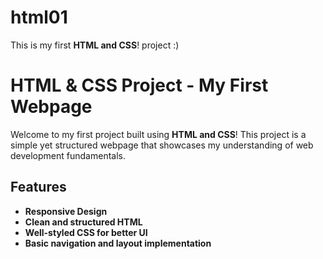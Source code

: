 # html01
This is my first **HTML and CSS**! project :)

# HTML & CSS Project - My First Webpage 

Welcome to my first project built using **HTML and CSS**! This project is a simple yet structured webpage that showcases my understanding of web development fundamentals.

##  Features

- **Responsive Design** 
- **Clean and structured HTML** 
- **Well-styled CSS for better UI** 
- **Basic navigation and layout implementation** 

